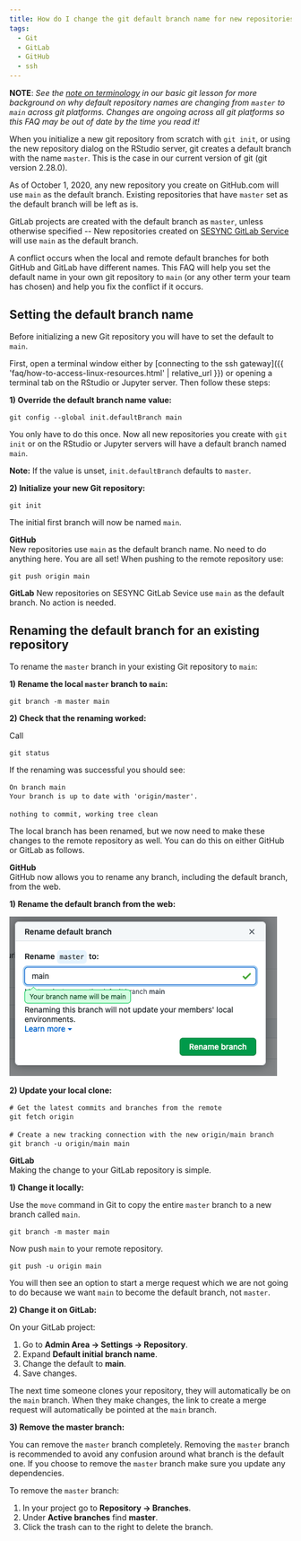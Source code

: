 ```yaml
---
title: How do I change the git default branch name for new repositories from master to main?
tags:
  - Git
  - GitLab
  - GitHub
  - ssh
---
```


**NOTE**: *See the [note on terminology](https://cyberhelp.sesync.org/basic-git-lesson/#/slides/config) in our basic git lesson for more background on why default repository names are changing from `master` to `main` across git platforms. Changes are ongoing across all git platforms so this FAQ may be out of date by the time you read it!*

When you initialize a new git repository from scratch with `git init`, or using the new repository dialog on the RStudio server, git creates a default branch with the name `master`. This is the case in our current version of git (git version 2.28.0).

As of October 1, 2020, any new repository you create on GitHub.com will use `main` as the default branch. Existing repositories that have `master` set as the default branch will be left as is. 

GitLab projects are created with the default branch as `master`, unless otherwise specified -- New repositories created on [SESYNC GitLab Service](https://gitlab.sesync.org) will use `main` as the default branch. 

A conflict occurs when the local and remote default branches for both GitHub and GitLab have different names. This FAQ will help you set the default name in your own git repository to `main` (or any other term your team has chosen) and help you fix the conflict if it occurs.

## Setting the default branch name

Before initializing a new Git repository you will have to set the default to `main`.

First, open a terminal window either by [connecting to the ssh gateway]({{ 'faq/how-to-access-linux-resources.html' | relative_url }}) or opening a terminal tab on the RStudio or Jupyter server. Then follow these steps:

**1) Override the default branch name value:**

```
git config --global init.defaultBranch main
```
You only have to do this once. Now all new repositories you create with `git init` or on the RStudio or Jupyter servers will have a default branch named `main`.

**Note:** If the value is unset, `init.defaultBranch` defaults to `master`.

**2) Initialize your new Git repository:**

```
git init
```
The initial first branch will now be named `main`.

**GitHub**  
New repositories use `main` as the default branch name. 
No need to do anything here. You are all set!
When pushing to the remote repository use:
```
git push origin main
```

**GitLab**
New repositories on SESYNC GitLab Sevice use `main` as the default branch. No action is needed.


## Renaming the default branch for an existing repository
To rename the `master` branch in your existing Git repository to `main`:

**1) Rename the local `master` branch to `main`:**

```
git branch -m master main
```

**2) Check that the renaming worked:**

Call

```
git status
```

If the renaming was successful you should see:

```
On branch main
Your branch is up to date with 'origin/master'.

nothing to commit, working tree clean
```
The local branch has been renamed, but we now need to make these changes to the remote repository as well. You can do this on either GitHub or GitLab as follows.

**GitHub**  
GitHub now allows you to rename any branch, including the default branch, from the web.

**1) Rename the default branch from the web:**

![infographic](/assets/images/github_default_rename.png)


**2) Update your local clone:**

```
# Get the latest commits and branches from the remote
git fetch origin

# Create a new tracking connection with the new origin/main branch
git branch -u origin/main main
```

**GitLab**  
Making the change to your GitLab repository is simple. 

**1) Change it locally:**

Use the `move` command in Git to copy the entire `master` branch to a new branch called `main`.
```
git branch -m master main
```

Now push `main` to your remote repository.
```
git push -u origin main
```

You will then see an option to start a merge request which we are not going to do because we want `main` to become the default branch, not `master`.


**2) Change it on GitLab:**

On your GitLab project:
1. Go to **Admin Area -> Settings -> Repository**.
2. Expand **Default initial branch name**.
3. Change the default to **main**.
4. Save changes. 

The next time someone clones your repository, they will automatically be on the `main` branch. When they make changes, the link to create a merge request will automatically be pointed at the `main` branch. 

**3) Remove the master branch:**

You can remove the `master` branch completely.
Removing the `master` branch is recommended to avoid any confusion around what branch is the default one. 
If you choose to remove the `master` branch make sure you update any dependencies.

To remove the `master` branch:

1. In your project go to **Repository -> Branches**.
2. Under **Active branches** find **master**.
3. Click the trash can to the right to delete the branch.
